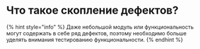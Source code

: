 # Что такое скопление дефектов?

{% hint style="info" %}
Даже небольшой модуль или функциональность могут содержать в себе ряд дефектов, поэтому необходимо больше уделять внимания тестированию функциональности.
{% endhint %}

